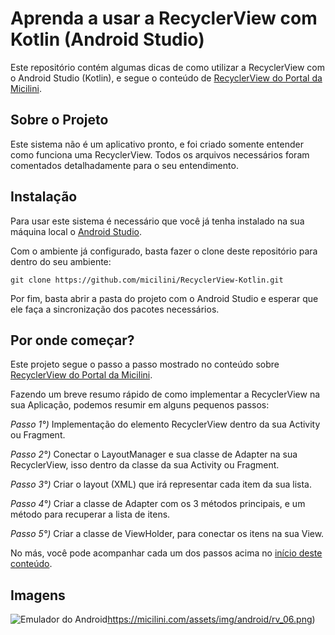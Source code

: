 # Aprenda a usar a RecyclerView com Kotlin (Android Studio)
Este repositório contém algumas dicas de como utilizar a RecyclerView com o Android Studio (Kotlin), e segue o conteúdo de [RecyclerView do Portal da Micilini](https://micilini.com/conteudos/android/recyclerview).

## Sobre o Projeto

Este sistema não é um aplicativo pronto, e foi criado somente entender como funciona uma RecyclerView. Todos os arquivos necessários foram comentados detalhadamente para o seu entendimento.

## Instalação 

Para usar este sistema é necessário que você já tenha instalado na sua máquina local o [Android Studio](https://developer.android.com/studio).

Com o ambiente já configurado, basta fazer o clone deste repositório para dentro do seu ambiente:

```git clone https://github.com/micilini/RecyclerView-Kotlin.git```

Por fim, basta abrir a pasta do projeto com o Android Studio e esperar que ele faça a sincronização dos pacotes necessários.

## Por onde começar?

Este projeto segue o passo a passo mostrado no conteúdo sobre [RecyclerView do Portal da Micilini](https://micilini.com/conteudos/android/recyclerview).

Fazendo um breve resumo rápido de como implementar a RecyclerView na sua Aplicação, podemos resumir em alguns pequenos passos:

*Passo 1°)* Implementação do elemento RecyclerView dentro da sua Activity ou Fragment.

*Passo 2°)* Conectar o LayoutManager e sua classe de Adapter na sua RecyclerView, isso dentro da classe da sua Activity ou Fragment.

*Passo 3°)* Criar o layout (XML) que irá representar cada item da sua lista.

*Passo 4°)* Criar a classe de Adapter com os 3 métodos principais, e um método para recuperar a lista de itens.

*Passo 5°)* Criar a classe de ViewHolder, para conectar os itens na sua View.

No más, você pode acompanhar cada um dos passos acima no [início deste conteúdo](https://micilini.com/conteudos/android/recyclerview).

## Imagens

![Emulador do Android](https://micilini.com/assets/img/android/rv_06.png)https://micilini.com/assets/img/android/rv_06.png)

